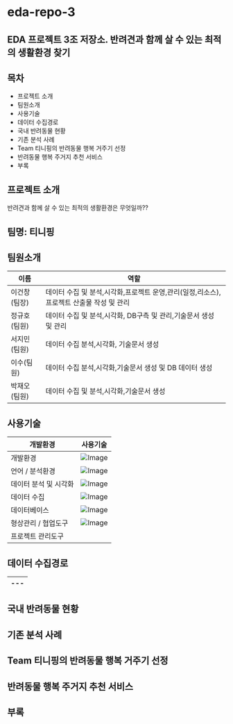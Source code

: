 # eda-repo-3
## EDA 프로젝트 3조 저장소. 반려견과 함께 살 수 있는 최적의 생활환경 찾기
## 목차 
* 프로젝트 소개
* 팀원소개
* 사용기술
* 데이터 수집경로
* 국내 반려동물 현황
* 기존 분석 사례
* Team 티니핑의 반려동물 행복 거주기 선정
* 반려동물 행복 주거지 추천 서비스
* 부록
  
## 프로젝트 소개
반려견과 함께 살 수 있는 최적의 생활환경은 무엇일까??

## 팀명: 티니핑
## 팀원소개
| 이름 | 역할 |
|---|---|
| 이건창(팀장) | 데이터 수집 및 분석,시각화,프로젝트 운영,관리(일정,리소스),프로젝트 산출물 작성 및 관리|
| 정규호(팀원) | 데이터 수집 및 분석,시각화, DB구측 및 관리,기술문서 생성 및 관리|
| 서지민(팀원) | 데이터 수집 분석,시각화, 기술문서 생성 |
| 이수(팀원) | 데이터 수집 분석,시각화,기술문서 생성 및 DB 데이터 생성 |
| 박재오(팀원)| 데이터 수집 및 분석,시각화,기술문서 생성 |

## 사용기술
| 개발환경 | 사용기술 |
|---|---|
| 개발환경 | ![Image](https://github.com/user-attachments/assets/c7236917-4ac1-46d9-8c6c-c59eeb206792)|
| 언어 / 분석환경 | ![Image](https://github.com/user-attachments/assets/553a3025-9653-4a7e-99ea-4492f4e1c8c6)  |
| 데이터 분석 및 시각화 | ![Image](https://github.com/user-attachments/assets/1518547b-9794-4afb-827f-ca6f11d1083b) |
| 데이터 수집 | ![Image](https://github.com/user-attachments/assets/18047823-1dba-4b9d-b4f5-2eedf0570d62) |
| 데이터베이스|  ![Image](https://github.com/user-attachments/assets/00740580-cd9a-4980-b9e2-72c118ca7ceb) |
| 형상관리 / 협업도구| ![Image](https://github.com/user-attachments/assets/46320592-ae8b-48f5-b389-d4be3332d9a4)  |
| 프로젝트 관리도구|   |

## 데이터 수집경로 
|---|
|---|

## 국내 반려동물 현황
## 기존 분석 사례
## Team 티니핑의 반려동물 행복 거주기 선정
## 반려동물 행복 주거지 추천 서비스
## 부록
